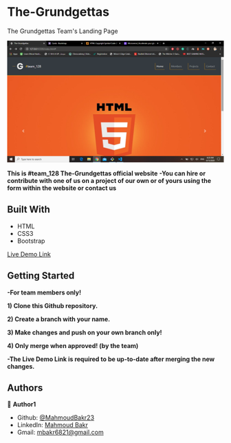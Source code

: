 # The-Grundgettas
The Grundgettas Team's Landing Page

![screenshot](./screenshot.png)

**This is #team_128 The-Grundgettas official website**
**-You can hire or contribute with one of us on a project of our own or of yours using the form within the website or contact us**

## Built With

- HTML
- CSS3
- Bootstrap

[Live Demo Link](https://rawcdn.githack.com/MahmoudBakr23/The-Grundgettas/54a4d75290c4e1b2ad017dde12605d9af8920111/index.html)

## Getting Started

**-For team members only!**

**1) Clone this Github repository.**

**2) Create a branch with your name.**

**3) Make changes and push on your own branch only!**

**4) Only merge when approved! (by the team)**

**-The Live Demo Link is required to be up-to-date after merging the new changes.**

## Authors

👤 **Author1**

- Github: [@MahmoudBakr23](https://github.com/MahmoudBakr23)
- LinkedIn: [Mahmoud Bakr](https://www.linkedin.com/in/mahmoud-bakr-a76323194/)
- Gmail: mbakr6821@gmail.com